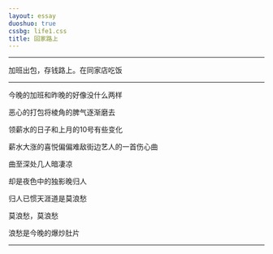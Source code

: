 ```yaml
---
layout: essay
duoshuo: true
cssbg: life1.css
title: 回家路上
---
```


----------

>>

加班出包，存钱路上。在同家店吃饭

>>
----------

>>

今晚的加班和昨晚的好像没什么两样

恶心的打包将棱角的脾气逐渐磨去

领薪水的日子和上月的10号有些变化

薪水大涨的喜悦偏偏难敌街边艺人的一首伤心曲

曲至深处几人暗凄凉

却是夜色中的独影晚归人

归人已惯天涯道是莫浪愁

莫浪愁，莫浪愁

浪愁是今晚的爆炒肚片


>>

---------
